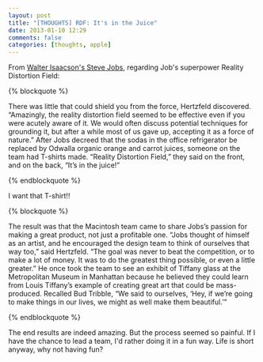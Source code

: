 ```yaml
---
layout: post
title: "[THOUGHTS] RDF: It's in the Juice"
date: 2013-01-10 12:29
comments: false
categories: [thoughts, apple]
---
```


From [Walter Isaacson's Steve Jobs](http://www.amazon.com/gp/product/B004W2UBYW/ref=as_li_ss_tl?ie=UTF8&tag=everlasti-20&linkCode=as2&camp=1789&creative=390957&creativeASIN=B004W2UBYW), regarding Job's superpower Reality Distortion Field:

{% blockquote %}

There was little that could shield you from the force, Hertzfeld discovered. “Amazingly, the reality distortion field seemed to be effective even if you were acutely aware of it. We would often discuss potential techniques for grounding it, but after a while most of us gave up, accepting it as a force of nature.” After Jobs decreed that the sodas in the office refrigerator be replaced by Odwalla organic orange and carrot juices, someone on the team had T-shirts made. “Reality Distortion Field,” they said on the front, and on the back, “It’s in the juice!”

{% endblockquote %}

I want that T-shirt!!

<!-- more -->

{% blockquote %}

The result was that the Macintosh team came to share Jobs’s passion for making a great product, not just a profitable one. “Jobs thought of himself as an artist, and he encouraged the design team to think of ourselves that way too,” said Hertzfeld. “The goal was never to beat the competition, or to make a lot of money. It was to do the greatest thing possible, or even a little greater.” He once took the team to see an exhibit of Tiffany glass at the Metropolitan Museum in Manhattan because he believed they could learn from Louis Tiffany’s example of creating great art that could be mass-produced. Recalled Bud Tribble, “We said to ourselves, ‘Hey, if we’re going to make things in our lives, we might as well make them beautiful.’”

{% endblockquote %}

The end results are indeed amazing. But the process seemed so painful. If I have the chance to lead a team, I'd rather doing it in a fun way. Life is short anyway, why not having fun?